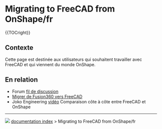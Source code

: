 # Migrating to FreeCAD from OnShape/fr
{{TOCright}}

## Contexte

Cette page est destinée aux utilisateurs qui souhaitent travailler avec FreeCAD et qui viennent du monde OnShape.

## En relation 

-   Forum [fil de discussion](https://forum.freecadweb.org/viewtopic.php?f=8&t=50973&p=437872#p437863)
-   [Migrer de Fusion360 vers FreeCAD](Migrating_to_FreeCAD_from_Fusion360/fr.md)
-   Joko Engineering [vidéo](https://youtu.be/oH8GOR8Jx88) Comparaison côte à côte entre FreeCAD et OnShape



---
![](images/Button_right.svg) [documentation index](../README.md) > Migrating to FreeCAD from OnShape/fr
